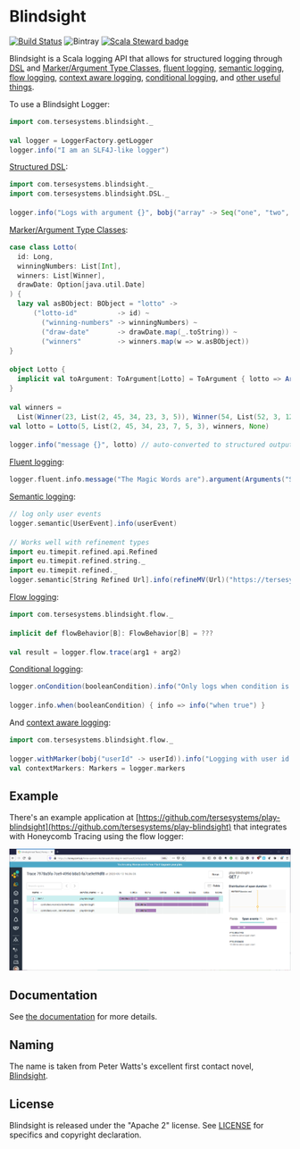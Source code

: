 # Blindsight

[![Build Status](https://travis-ci.org/tersesystems/blindsight.svg?branch=master)](https://travis-ci.org/tersesystems/blindsight) ![Bintray](https://img.shields.io/bintray/v/tersesystems/maven/blindsight) [![Scala Steward badge](https://img.shields.io/badge/Scala_Steward-helping-blue.svg?style=flat&logo=data:image/png;base64,iVBORw0KGgoAAAANSUhEUgAAAA4AAAAQCAMAAAARSr4IAAAAVFBMVEUAAACHjojlOy5NWlrKzcYRKjGFjIbp293YycuLa3pYY2LSqql4f3pCUFTgSjNodYRmcXUsPD/NTTbjRS+2jomhgnzNc223cGvZS0HaSD0XLjbaSjElhIr+AAAAAXRSTlMAQObYZgAAAHlJREFUCNdNyosOwyAIhWHAQS1Vt7a77/3fcxxdmv0xwmckutAR1nkm4ggbyEcg/wWmlGLDAA3oL50xi6fk5ffZ3E2E3QfZDCcCN2YtbEWZt+Drc6u6rlqv7Uk0LdKqqr5rk2UCRXOk0vmQKGfc94nOJyQjouF9H/wCc9gECEYfONoAAAAASUVORK5CYII=)](https://scala-steward.org)

Blindsight is a Scala logging API that allows for structured logging through [DSL](https://tersesystems.github.io/blindsight/usage/dsl.html) and [Marker/Argument Type Classes](https://tersesystems.github.io/blindsight/usage/typeclass.html), [fluent logging](https://tersesystems.github.io/blindsight/usage/fluent.html), [semantic logging](https://tersesystems.github.io/blindsight/usage/semantic.html), [flow logging](https://tersesystems.github.io/blindsight/usage/flow.html), [context aware logging](https://tersesystems.github.io/blindsight/usage/context.html), [conditional logging](https://tersesystems.github.io/blindsight/usage/conditional.html), and [other useful things](https://tersesystems.github.io/blindsight/usage/overview.html).
 
To use a Blindsight Logger:

```scala
import com.tersesystems.blindsight._

val logger = LoggerFactory.getLogger
logger.info("I am an SLF4J-like logger")
```

[Structured DSL](https://tersesystems.github.io/blindsight/usage/dsl.html):

```scala
import com.tersesystems.blindsight._
import com.tersesystems.blindsight.DSL._

logger.info("Logs with argument {}", bobj("array" -> Seq("one", "two", "three")))
```

[Marker/Argument Type Classes](https://tersesystems.github.io/blindsight/usage/typeclass.html):
 
```scala
case class Lotto(
  id: Long,
  winningNumbers: List[Int],
  winners: List[Winner],
  drawDate: Option[java.util.Date]
) {
  lazy val asBObject: BObject = "lotto" ->
      ("lotto-id"          -> id) ~
        ("winning-numbers" -> winningNumbers) ~
        ("draw-date"       -> drawDate.map(_.toString)) ~
        ("winners"         -> winners.map(w => w.asBObject))
}

object Lotto {
  implicit val toArgument: ToArgument[Lotto] = ToArgument { lotto => Argument(lotto.asBObject) }
}

val winners =
  List(Winner(23, List(2, 45, 34, 23, 3, 5)), Winner(54, List(52, 3, 12, 11, 18, 22)))
val lotto = Lotto(5, List(2, 45, 34, 23, 7, 5, 3), winners, None)

logger.info("message {}", lotto) // auto-converted to structured output
```

[Fluent logging](https://tersesystems.github.io/blindsight/usage/fluent.html):

```scala
logger.fluent.info.message("The Magic Words are").argument(Arguments("Squeamish", "Ossifrage")).logWithPlaceholders()
```

[Semantic logging](https://tersesystems.github.io/blindsight/usage/semantic.html):

```scala
// log only user events
logger.semantic[UserEvent].info(userEvent)

// Works well with refinement types
import eu.timepit.refined.api.Refined
import eu.timepit.refined.string._
import eu.timepit.refined._
logger.semantic[String Refined Url].info(refineMV(Url)("https://tersesystems.com"))
```

[Flow logging](https://tersesystems.github.io/blindsight/usage/flow.html):

```scala
import com.tersesystems.blindsight.flow._

implicit def flowBehavior[B]: FlowBehavior[B] = ???

val result = logger.flow.trace(arg1 + arg2)
```

[Conditional logging](https://tersesystems.github.io/blindsight/usage/conditional.html):

```scala
logger.onCondition(booleanCondition).info("Only logs when condition is true")

logger.info.when(booleanCondition) { info => info("when true") }
```

And [context aware logging](https://tersesystems.github.io/blindsight/usage/context.html):

```scala
import com.tersesystems.blindsight.flow._

logger.withMarker(bobj("userId" -> userId)).info("Logging with user id added as a context marker!")
val contextMarkers: Markers = logger.markers
```

## Example

There's an example application at [https://github.com/tersesystems/play-blindsight](https://github.com/tersesystems/play-blindsight) that integrates with Honeycomb Tracing using the flow logger:

![trace.png](trace.png)

## Documentation 

See [the documentation](https://tersesystems.github.io/blindsight/) for more details.

## Naming

The name is taken from Peter Watts's excellent first contact novel, [Blindsight](https://en.wikipedia.org/wiki/Blindsight_\(Watts_novel\)).

## License

Blindsight is released under the "Apache 2" license. See [LICENSE](LICENSE) for specifics and copyright declaration.